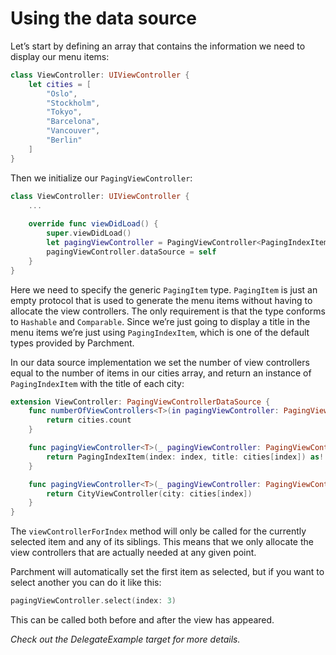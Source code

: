 # Using the data source

Let’s start by defining an array that contains the information we need to display our menu items:

```Swift
class ViewController: UIViewController {
    let cities = [
        "Oslo",
        "Stockholm",
        "Tokyo",
        "Barcelona",
        "Vancouver",
        "Berlin"
    ]
}
```

Then we initialize our `PagingViewController`:

```Swift
class ViewController: UIViewController {
    ...
    
    override func viewDidLoad() {
        super.viewDidLoad()
        let pagingViewController = PagingViewController<PagingIndexItem>()
        pagingViewController.dataSource = self
    }
}
```

Here we need to specify the generic `PagingItem` type. `PagingItem` is just an empty protocol that is used to generate the menu items without having to allocate the view controllers. The only requirement is that the type conforms to `Hashable` and `Comparable`. Since we’re just going to display a title in the menu items we’re just using  `PagingIndexItem`, which is one of the default types provided by Parchment. 

In our data source implementation we set the number of view controllers equal to the number of items in our cities array, and return an instance of `PagingIndexItem` with the title of each city:

```Swift
extension ViewController: PagingViewControllerDataSource {
    func numberOfViewControllers<T>(in pagingViewController: PagingViewController<T>) -> Int {
        return cities.count
    }

    func pagingViewController<T>(_ pagingViewController: PagingViewController<T>, pagingItemForIndex index: Int) -> T {
        return PagingIndexItem(index: index, title: cities[index]) as! T
    }

    func pagingViewController<T>(_ pagingViewController: PagingViewController<T>, viewControllerForIndex index: Int) -> UIViewController {
        return CityViewController(city: cities[index])
    }
}
```

The `viewControllerForIndex` method will only be called for the currently selected item and any of its siblings. This means that we only allocate the view controllers that are actually needed at any given point.

Parchment will automatically set the first item as selected, but if you want to select another you can do it like this:

```Swift
pagingViewController.select(index: 3)
```

This can be called both before and after the view has appeared.

_Check out the DelegateExample target for more details._